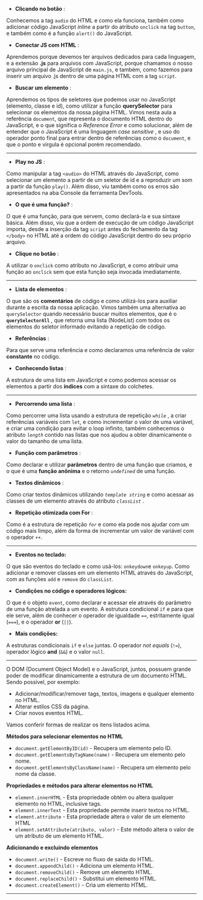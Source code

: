 * **Clicando no botão** :

Conhecemos a tag `audio` do HTML e como ela funciona, também como adicionar código JavaScript *inline* a partir do atributo `onclick` na tag `button`, e também como é a função `alert()` do JavaScript.

* **Conectar JS com HTML** :

Aprendemos porque devemos ter arquivos dedicados para cada linguagem, e a extensão **.js** para arquivos com JavaScript, porque chamamos o nosso arquivo principal de JavaScript de `main.js`, e também, como fazemos para inserir um arquivo .js dentro de uma página HTML com a tag `script`.

* **Buscar um elemento** :

Aprendemos os tipos de seletores que podemos usar no JavaScript (elemento, classe e id), como utilizar a função **querySelector** para selecionar os elementos da nossa página HTML. Vimos nesta aula a referência `document`, que representa o documento HTML dentro do JavaScript, e o que significa o *Reference Error* e como solucionar, além de entender que o JavaScript é uma linguagem  *case sensitive* , e uso do operador ponto final para entrar dentro de referências como o `document`, e que o ponto e virgula é opcional porém recomendado.

---



* **Play no JS** :

Como manipular a tag `<audio>` do HTML através do JavaScript, como selecionar um elemento a partir de um seletor de id e a reproduzir um som a partir da função `play()`. Além disso, viu também como os erros são apresentados na aba Console da ferramenta DevTools.

* **O que é uma função?** :

O que é uma função, para que servem, como declará-la e sua sintaxe básica. Além disso, viu que a ordem de execução de um código JavaScript importa, desde a inserção da tag `script` antes do fechamento da tag `</body>` no HTML até a ordem do código JavaScript dentro do seu próprio arquivo.

* **Clique no botão** :

A utilizar o `onclick` como atributo no JavaScript, e como atribuir uma função ao `onclick` sem que esta função seja invocada imediatamente.

---


* **Lista de elementos** :

O que são os **comentários** de código e como utilizá-los para auxiliar durante a escrita da nossa aplicação. Vimos também uma alternativa ao `querySelector` quando necessário buscar muitos elementos, que é o  **`querySelectorAll`** , que retorna uma lista (NodeList) com todos os elementos do seletor informado evitando a repetição de código.

* **Referências** :

Para que serve uma referência e como declaramos uma referência de valor **constante** no código.

* **Conhecendo listas** :

A estrutura de uma lista em JavaScript e como podemos acessar os elementos a partir dos **índices** com a sintaxe do colchetes.

---



* **Percorrendo uma lista** :

Como percorrer uma lista usando a estrutura de repetição  *`while`* , a criar referências variáveis com `let`, e como incrementar o valor de uma variável, e criar uma condição para evitar o loop infinito, também conhecemos o atributo *`length`* contido nas listas que nos ajudou a obter dinamicamente o valor do tamanho de uma lista.

* **Função com parâmetros** :

Como declarar e utilizar **parâmetros** dentro de uma função que criamos, e o que é uma **função anônima** e o retorno *`undefined`* de uma função.

* **Textos dinâmicos** :

Como criar textos dinâmicos utilizando *`template string`* e como acessar as classes de um elemento através do atributo  *`classList`* .

* **Repetição otimizada com For** :

Como é a estrutura de repetição *`for`* e como ela pode nos ajudar com um código mais limpo, além da forma de incrementar um valor de variável com o operador `++`.

---



* **Eventos no teclado:**

O que são eventos do teclado e como usá-los: `onkeydown`e `onkeyup`. Como adicionar e remover classes em um elemento HTML através do JavaScript, com as funções `add` e `remove` do `classList`.

* **Condições no código e operadores lógicos:**

O que é o objeto `event`, como declarar e acessar ele através do parâmetro de uma função atrelada a um evento. A estrutura condicional `if` e para que ele serve, além de conhecer o operador de igualdade `==`, estritamente igual (`===`), e o operador **or** (`||`).

* **Mais condições:**

A estruturas condicionais `if` e `else` juntas. O operador *not equals* (`!=`), operador lógico **and** (`&&`) e o valor `null`.

---



O DOM (Document Object Model) e o JavaScript, juntos, possuem grande poder de modificar dinamicamente a estrutura de um documento HTML. Sendo possível, por exemplo:

* Adicionar/modificar/remover tags, textos, imagens e qualquer elemento no HTML.
* Alterar estilos CSS da página.
* Criar novos eventos HTML.

Vamos conferir formas de realizar os itens listados acima.

**Métodos para selecionar elementos no HTML**

* `document.getElementByID(id)` - Recupera um elemento pelo ID.
* `document.getElementsByTagName(name)` - Recupera um elemento pelo nome.
* `document.getElementsByClassName(name)` - Recupera um elemento pelo nome da classe.

**Propriedades e métodos para alterar elementos no HTML**

* `element.innerHTML` - Esta propriedade obtém ou altera qualquer elemento no HTML, inclusive tags.
* `element.innerText` - Esta propriedade permite inserir textos no HTML.
* `element.attribute` - Esta propriedade altera o valor de um elemento HTML
* `element.setAttribute(atributo, valor)` - Este método altera o valor de um atributo de um elemento HTML.

**Adicionando e excluindo elementos**

* `document.write()` - Escreve no fluxo de saída do HTML.
* `document.appendChild()` - Adiciona um elemento HTML.
* `document.removeChild()` - Remove um elemento HTML.
* `document.replaceChild()` - Substitui um elemento HTML.
* `document.createElement()` - Cria um elemento HTML.

---

